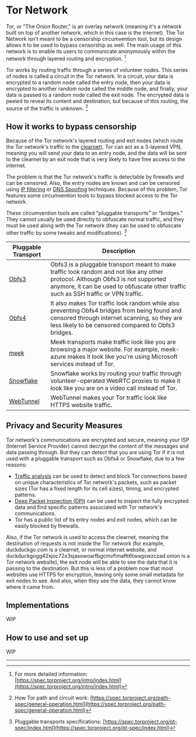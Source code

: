 # Tor Network

Tor, or "The Onion Router," is an overlay network (meaning it's a network built on top of another network, which in this case is the internet). The Tor Network isn't meant to be a censorship circumvention tool, but its design allows it to be used to bypass censorship as well. The main usage of this network is to enable its users to communicate anonymously within the network through layered routing and encryption. [^1]

Tor works by routing traffic through a series of volunteer nodes. This series of nodes is called a circuit in the Tor network. In a circuit, your data is encrypted to a random node called the entry node, then your data is encrypted to another random node called the middle node, and finally, your data is passed to a random node called the exit node. The encrypted data is peeled to reveal its content and destination, but because of this routing, the source of the traffic is unknown. [^2]

## How it works to bypass censorship

Because of the Tor network's layered routing and exit nodes (which route the Tor network's traffic to the [clearnet]()), Tor can act as a 3-layered VPN, meaning you will send your data to an entry node, and the data will be sent to the clearnet by an exit node that is very likely to have free access to the internet.

The problem is that the Tor network's traffic is detectable by firewalls and can be censored. Also, the entry nodes are known and can be censored using [IP filtering]() or [DNS Spoofing]() techniques. Because of this problem, Tor features some circumvention tools to bypass blocked access to the Tor network.

These circumvention tools are called "pluggable transports" or "bridges." They cannot usually be used directly to obfuscate normal traffic, and they must be used along with the Tor network (they can be used to obfuscate other traffic by some tweaks and modifications). [^3]

| Pluggable Transport | Description                                                  |
| ------------------- | ------------------------------------------------------------ |
| [Obfs3]()           | Obfs3 is a pluggable transport meant to make traffic look random and not like any other protocol. Although Obfs3 is not supported anymore, it can be used to obfuscate other traffic such as SSH traffic or VPN traffic. |
| [Obfs4]()           | It also makes Tor traffic look random while also preventing Obfs4 bridges from being found and censored through internet scanning, so they are less likely to be censored compared to Obfs3 bridges. |
| [meek]()            | Meek transports make traffic look like you are browsing a major website. For example, meek-azure makes it look like you're using Microsoft services instead of Tor. |
| [Snowflake]()       | Snowflake works by routing your traffic through volunteer-operated WebRTC proxies to make it look like you are on a video call instead of Tor. |
| [WebTunnel]()       | WebTunnel makes your Tor traffic look like HTTPS website traffic. |

## Privacy and Security Measures

Tor network's communications are encrypted and secure, meaning your ISP (Internet Service Provider) cannot decrypt the content of the messages and data passing through. But they can detect that you are using Tor if it is not used with a pluggable transport such as Obfs4 or Snowflake, due to a few reasons:

- [Traffic analysis]() can be used to detect and block Tor connections based on unique characteristics of Tor network's packets, such as packet sizes (Tor has a fixed length for its cell sizes), timing, and encrypted patterns.
- [Deep Packet Inspection (DPI)]() can be used to inspect the fully encrypted data and find specific patterns associated with Tor network's communications.
- Tor has a public list of its entry nodes and exit nodes, which can be easily blocked by firewalls.

Also, if the Tor network is used to access the clearnet, meaning the destination of requests is not inside the Tor network (for example, duckduckgo.com is a clearnet, or normal internet website, and duckduckgogg42xjoc72x3sjasowoarfbgcmvfimaftt6twagswzczad.onion is a Tor network website), the exit node will be able to see the data that it is passing to the destination. But this is less of a problem now that most websites use HTTPS for encryption, leaving only some small metadata for exit nodes to see. And also, when they see the data, they cannot know where it came from.

## Implementations

WIP

## How to use and set up

WIP

---

[^1]: For more detailed information: [https://spec.torproject.org/intro/index.html](https://spec.torproject.org/intro/index.html)  
[^2]: How Tor path and circuit work: [https://spec.torproject.org/path-spec/general-operation.html](https://spec.torproject.org/path-spec/general-operation.html)  
[^3]: Pluggable transports specifications: [https://spec.torproject.org/pt-spec/index.html](https://spec.torproject.org/pt-spec/index.html)  
